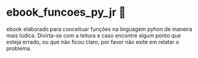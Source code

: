 # ebook_funcoes_py_jr 📕
ebook elaborado para conceituar funções na linguagem pyhon de maneira mais lúdica.
Divirta-se com a leitura  e caso encontre algum ponto que esteja errado, ou que não ficou claro, por favor não exite em relatar o problema.

